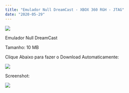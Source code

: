 ```yaml
---
title: "Emulador Null DreamCast - XBOX 360 RGH - JTAG"
date: "2020-05-29"
---
```


[![](https://1.bp.blogspot.com/-xQamg2_P6gc/XtBflrVSMOI/AAAAAAAAHbc/Yy86q7lEZFcPFDAtAc5dzc337YcHizh3gCK4BGAsYHg/s320/unnamed.png)](https://1.bp.blogspot.com/-xQamg2_P6gc/XtBflrVSMOI/AAAAAAAAHbc/Yy86q7lEZFcPFDAtAc5dzc337YcHizh3gCK4BGAsYHg/unnamed.png)

Emulador Null DreamCast

Tamanho: 10 MB

Clique Abaixo para fazer o Download Automaticamente:

[![](https://1.bp.blogspot.com/-7OHuV8amnz4/XtBf9NtCWFI/AAAAAAAAHbw/hpyh0G0k3GswviMYsgdBXyVf0x6_jnf_ACK4BGAsYHg/MEGA.png)](https://zee.gl/cv3wwXm)

Screenshot:

[![](https://1.bp.blogspot.com/-BmdVNLdrJFs/XtBgUGq_69I/AAAAAAAAHcE/mZAgyTrqU88NPxhjFF-TTajZpcpbW3LyQCK4BGAsYHg/w640-h304/unnamed{df0b4067d4cf89da3ca8e6c7a68e90e99b01985f87ec33497998002e9f13b411}2B{df0b4067d4cf89da3ca8e6c7a68e90e99b01985f87ec33497998002e9f13b411}25281{df0b4067d4cf89da3ca8e6c7a68e90e99b01985f87ec33497998002e9f13b411}2529.png)](https://1.bp.blogspot.com/-BmdVNLdrJFs/XtBgUGq_69I/AAAAAAAAHcE/mZAgyTrqU88NPxhjFF-TTajZpcpbW3LyQCK4BGAsYHg/unnamed{df0b4067d4cf89da3ca8e6c7a68e90e99b01985f87ec33497998002e9f13b411}2B{df0b4067d4cf89da3ca8e6c7a68e90e99b01985f87ec33497998002e9f13b411}25281{df0b4067d4cf89da3ca8e6c7a68e90e99b01985f87ec33497998002e9f13b411}2529.png)
